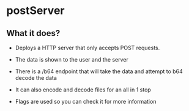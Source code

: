# postServer

## What it does?
 - Deploys a HTTP server that only accepts POST requests. 
 - The data is shown to the user and the server
 - There is a /b64 endpoint that will take the data and attempt to b64 decode the data

 - It can also encode and decode files for an all in 1 stop

 - Flags are used so you can check it for more information